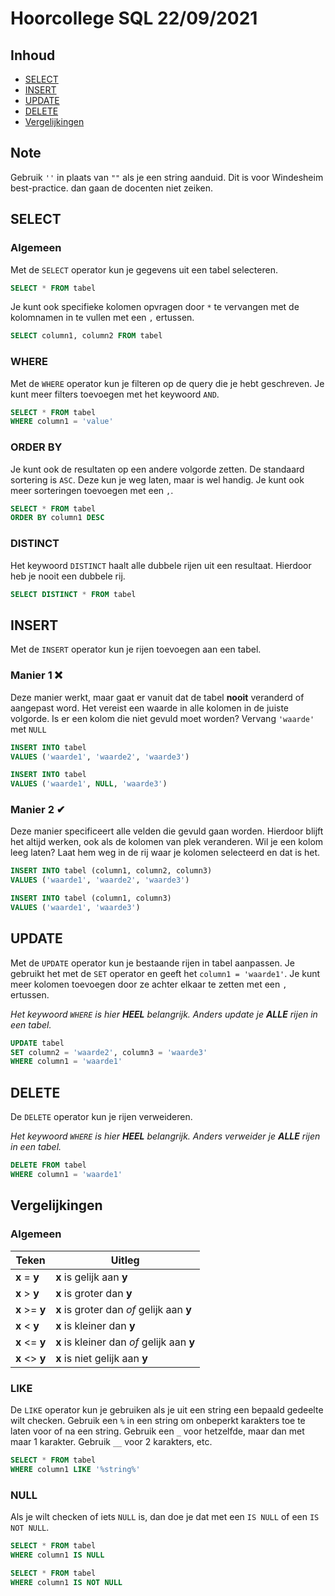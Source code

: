 # Hoorcollege SQL 22/09/2021

## Inhoud

-   [SELECT](#select)
-   [INSERT](#insert)
-   [UPDATE](#update)
-   [DELETE](#delete)
-   [Vergelijkingen](#vergelijkingen)

## Note

Gebruik `''` in plaats van `""` als je een string aanduid. Dit is voor Windesheim best-practice. dan gaan de docenten niet zeiken.

## SELECT

### Algemeen

Met de `SELECT` operator kun je gegevens uit een tabel selecteren.

```SQL
SELECT * FROM tabel
```

Je kunt ook specifieke kolomen opvragen door `*` te vervangen met de kolomnamen in te vullen met een `,` ertussen.

```SQL
SELECT column1, column2 FROM tabel
```

### WHERE

Met de `WHERE` operator kun je filteren op de query die je hebt geschreven. Je kunt meer filters toevoegen met het keywoord `AND`.

```SQL
SELECT * FROM tabel
WHERE column1 = 'value'
```

### ORDER BY

Je kunt ook de resultaten op een andere volgorde zetten. De standaard sortering is `ASC`. Deze kun je weg laten, maar is wel handig. Je kunt ook meer sorteringen toevoegen met een `,`.

```SQL
SELECT * FROM tabel
ORDER BY column1 DESC
```

### DISTINCT

Het keywoord `DISTINCT` haalt alle dubbele rijen uit een resultaat. Hierdoor heb je nooit een dubbele rij.

```SQL
SELECT DISTINCT * FROM tabel
```

## INSERT

Met de `INSERT` operator kun je rijen toevoegen aan een tabel.

### Manier 1 ❌

Deze manier werkt, maar gaat er vanuit dat de tabel **nooit** veranderd of aangepast word. Het vereist een waarde in alle kolomen in de juiste volgorde. Is er een kolom die niet gevuld moet worden? Vervang `'waarde'` met `NULL`

```SQL
INSERT INTO tabel
VALUES ('waarde1', 'waarde2', 'waarde3')
```

```SQL
INSERT INTO tabel
VALUES ('waarde1', NULL, 'waarde3')
```

### Manier 2 ✔

Deze manier specificeert alle velden die gevuld gaan worden. Hierdoor blijft het altijd werken, ook als de kolomen van plek veranderen. Wil je een kolom leeg laten? Laat hem weg in de rij waar je kolomen selecteerd en dat is het.

```SQL
INSERT INTO tabel (column1, column2, column3)
VALUES ('waarde1', 'waarde2', 'waarde3')
```

```SQL
INSERT INTO tabel (column1, column3)
VALUES ('waarde1', 'waarde3')
```

## UPDATE

Met de `UPDATE` operator kun je bestaande rijen in tabel aanpassen. Je gebruikt het met de `SET` operator en geeft het `column1 = 'waarde1'`. Je kunt meer kolomen toevoegen door ze achter elkaar te zetten met een `,` ertussen.

_Het keywoord `WHERE` is hier **HEEL** belangrijk. Anders update je **ALLE** rijen in een tabel._

```SQL
UPDATE tabel
SET column2 = 'waarde2', column3 = 'waarde3'
WHERE column1 = 'waarde1'
```

## DELETE

De `DELETE` operator kun je rijen verweideren.

_Het keywoord `WHERE` is hier **HEEL** belangrijk. Anders verweider je **ALLE** rijen in een tabel._

```SQL
DELETE FROM tabel
WHERE column1 = 'waarde1'
```

## Vergelijkingen

### Algemeen

| Teken          | Uitleg                                     |
| -------------- | ------------------------------------------ |
| **x** = **y**  | **x** is gelijk aan **y**                  |
| **x** > **y**  | **x** is groter dan **y**                  |
| **x** >= **y** | **x** is groter dan _of_ gelijk aan **y**  |
| **x** < **y**  | **x** is kleiner dan **y**                 |
| **x** <= **y** | **x** is kleiner dan _of_ gelijk aan **y** |
| **x** <> **y** | **x** is niet gelijk aan **y**             |

### LIKE

De `LIKE` operator kun je gebruiken als je uit een string een bepaald gedeelte wilt checken. Gebruik een `%` in een string om onbeperkt karakters toe te laten voor of na een string. Gebruik een `_` voor hetzelfde, maar dan met maar 1 karakter. Gebruik `__` voor 2 karakters, etc.

```SQL
SELECT * FROM tabel
WHERE column1 LIKE '%string%'
```

### NULL

Als je wilt checken of iets `NULL` is, dan doe je dat met een `IS NULL` of een `IS NOT NULL`. 

```SQL
SELECT * FROM tabel
WHERE column1 IS NULL
```

```SQL
SELECT * FROM tabel
WHERE column1 IS NOT NULL
```
